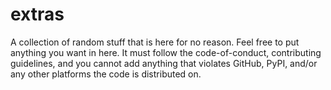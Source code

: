 # extras  

A collection of random stuff that is here for no reason.
Feel free to put anything you want in here.
It must follow the code-of-conduct,
contributing guidelines, and you cannot add anything that violates GitHub, PyPI,
and/or any other platforms the code is distributed on.
